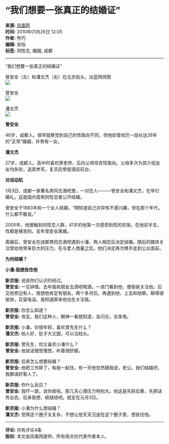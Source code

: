 # “我们想要一张真正的结婚证”

**来源:** [凤凰网](http://news.ifeng.com/)  
**时间:** 2010年01月26日 12:05  
**作者:** 熊巧  
**编辑:** 张恒  
**标签:** 同性恋, 婚姻, 成都

---

“我们想要一张真正的结婚证”

曾安全（左）和潘文杰（右）在北京街头。淡蓝网供图  
![](http://img.ifeng.com/hres/201001/26/12/26bcb32e45803039efe942017e01287a.jpg)

曾安全  
![](http://img.ifeng.com/hres/201001/26/12/59e8596f654131b788299e109f2a5dd1.jpg)

潘文杰  
![](http://img.ifeng.com/hres/201001/26/12/f14168dce93f929a1e730e1365855fa0.jpg)

**曾安全**

46岁，成都人。很早就察觉到自己的性取向不同，但他却曾经历一段长达26年的“正常”婚姻，并育有一女。

**潘文杰**

27岁，成都人。高中时喜欢男老师，后向父母坦言性取向。父母多次为其介绍女友均失败，送其参军。复员后曾是酒店前台。

**对话动机**

1月3日，成都一家著名男同志酒吧里，一对恋人———曾安全和潘文杰，在举行婚礼。这是国内首例同性恋者公开结婚。

曾安全于1983年和一个女人结婚，“明知道自己对异性不感兴趣，但在那个年代，什么都不敢说。”

2005年，他接触到同性恋人群，41岁的他第一次感受到性的欢愉，在他前半生，性都是痛苦的。去年曾安全离婚。

离婚后，曾安全在成都男同志酒吧遇到小潘，两人相恋后决定结婚。随后的媒体关注曾给他带来巨大的压力。在与爱人商量之后，他们决定再次携手走到公众面前。

**为何结婚？**

**小潘:我想拴住他**

**新京报:** 说说你们认识的经过。  
**曾安全:** 一见钟情。去年我和朋友去酒吧喝酒，一进门看到他，便偷偷关注他。后见他旁边有人，我想他肯定有朋友。两个多月后，再遇到他，上去和他聊。聊得很愉快，互留电话。我知道原来他也在关注我。

**新京报:** 你怎么知道？  
**曾安全:** 肯定。我们这种人，眼神一看就知道，会闪光，会发电。

**新京报:** 小潘，你很年轻，喜欢曾先生什么？  
**潘文杰:** 他人好，肚子大又圆，可以当枕头。

**新京报:** 曾先生，你又喜欢小潘什么？  
**曾安全:** 他说话慢悠慢悠，听着很舒服。

**新京报:** 后来怎么想要结婚？  
**曾安全:** 他把工作辞了，和我一起住。有一天他忽然跟我说，老公，我们结婚吧，我都请好客人了。

**新京报:** 你什么反应？  
**曾安全:** 我吓一跳，说你疯啦。那几天心理压力特别大。他这是先斩后奏，先把话传出去。后来我想，结就结吧。就定在元月3日。

**新京报:** 小潘为什么想结婚？  
**潘文杰:** 觉得这个圈子太复杂，不想让他天天沉迷在这个圈子里，想拴住他。

---

**评论:** 共有评论4条  
**版权:** 本文由凤凰网提供，所有观点仅代表作者本人。
<!-- tcd_original_link https://news.ifeng.com/opinion/voice/201001/0126_1937_1525986.shtml -->
